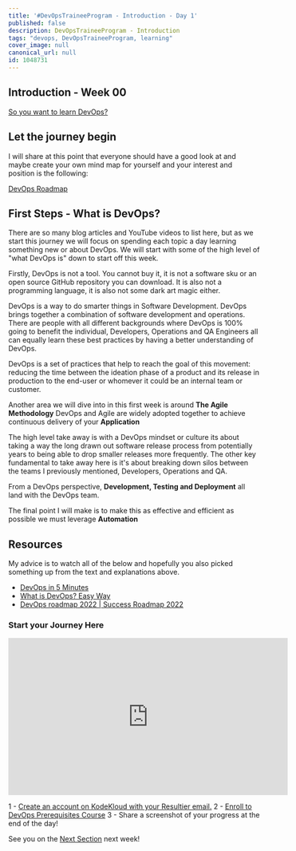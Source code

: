 ```yaml
---
title: '#DevOpsTraineeProgram - Introduction - Day 1'
published: false
description: DevOpsTraineeProgram - Introduction
tags: "devops, DevOpsTraineeProgram, learning"
cover_image: null
canonical_url: null
id: 1048731
---
```

## Introduction - Week 00

[So you want to learn DevOps?](https://blog.kasten.io/devops-learning-curve)

## Let the journey begin

I will share at this point that everyone should have a good look at and maybe create your own mind map for yourself and your interest and position is the following: 

[DevOps Roadmap](https://roadmap.sh/devops)

## First Steps - What is DevOps? 

There are so many blog articles and YouTube videos to list here, but as we start this journey we will focus on spending each topic a day learning something new or about DevOps. We will start with some of the high level of "what DevOps is" down to start off this week. 

Firstly, DevOps is not a tool. You cannot buy it, it is not a software sku or an open source GitHub repository you can download. It is also not a programming language, it is also not some dark art magic either. 

DevOps is a way to do smarter things in Software Development. DevOps brings together a combination of software development and operations. There are people with all different backgrounds where DevOps is 100% going to benefit the individual, Developers, Operations and QA Engineers all can equally learn these best practices by having a better understanding of DevOps. 

DevOps is a set of practices that help to reach the goal of this movement: reducing the time between the ideation phase of a product and its release in production to the end-user or whomever it could be an internal team or customer. 

Another area we will dive into in this first week is around **The Agile Methodology** DevOps and Agile are widely adopted together to achieve continuous delivery of your **Application** 

The high level take away is with a DevOps mindset or culture its about taking a way the long drawn out software release process from potentially years to being able to drop smaller releases more frequently. The other key fundamental to take away here is it's about breaking down silos between the teams I previously mentioned, Developers, Operations and QA. 

From a DevOps perspective, **Development, Testing and Deployment** all land with the DevOps team. 

The final point I will make is to make this as effective and efficient as possible we must leverage **Automation** 

## Resources 

My advice is to watch all of the below and hopefully you also picked something up from the text and explanations above. 

- [DevOps in 5 Minutes](https://www.youtube.com/watch?v=Xrgk023l4lI)
- [What is DevOps? Easy Way](https://www.youtube.com/watch?v=_Gpe1Zn-1fE&t=43s)
- [DevOps roadmap 2022 | Success Roadmap 2022](https://www.youtube.com/watch?v=7l_n97Mt0ko)


### Start your Journey Here

<iframe width="560" height="315" src="https://www.youtube.com/embed/Wvf0mBNGjXY" title="YouTube video player" frameborder="0" allow="accelerometer; autoplay; clipboard-write; encrypted-media; gyroscope; picture-in-picture" allowfullscreen></iframe>


1 - [Create an account on KodeKloud with your Resultier email.](https://kodekloud.com/join-kodekloud-free/)
2 - [Enroll to DevOps Prerequisites Course](https://kodekloud.com/courses/labs-devops-pre-requisite-course/)
3 - Share a screenshot of your progress at the end of the day!

See you on the [Next Section](../01/day01-01.md) next week!  
